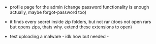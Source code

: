 - profile page for the admin (change password functionality is enough actually, maybe forgot-password too)

- it finds every secret inside zip folders, but not rar (does not open rars but opens zips, thats why. extend these extensions to open)

- test uploading a malware - idk how but needed -